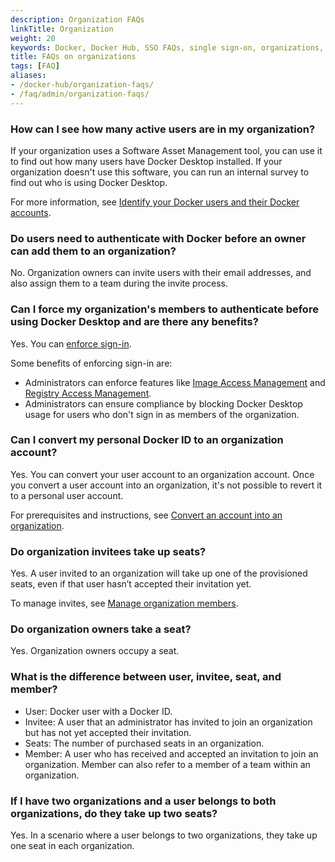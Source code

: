 ```yaml
---
description: Organization FAQs
linkTitle: Organization
weight: 20
keywords: Docker, Docker Hub, SSO FAQs, single sign-on, organizations, administration, Admin Console, members, organization management, manage orgs
title: FAQs on organizations
tags: [FAQ]
aliases:
- /docker-hub/organization-faqs/
- /faq/admin/organization-faqs/
---
```


### How can I see how many active users are in my organization?

If your organization uses a Software Asset Management tool, you can use it to
find out how many users have Docker Desktop installed. If your organization
doesn't use this software, you can run an internal survey
to find out who is using Docker Desktop.

For more information, see [Identify your Docker users and their Docker accounts](../../admin/organization/onboard.md#step-1-identify-your-docker-users-and-their-docker-accounts).

### Do users need to authenticate with Docker before an owner can add them to an organization?

No. Organization owners can invite users with their email addresses, and also
assign them to a team during the invite process.

### Can I force my organization's members to authenticate before using Docker Desktop and are there any benefits?

Yes. You can
[enforce sign-in](../../security/for-admins/enforce-sign-in/_index.md).

Some benefits of enforcing sign-in are:

- Administrators can enforce features like [Image Access Management](/manuals/security/for-admins/hardened-desktop/image-access-management.md) and [Registry Access Management](../../security/for-admins/hardened-desktop/registry-access-management.md).
 - Administrators can ensure compliance by blocking Docker Desktop usage for
 users who don't sign in as members of the organization.

### Can I convert my personal Docker ID to an organization account?

Yes. You can convert your user account to an organization account. Once you
convert a user account into an organization, it's not possible to
revert it to a personal user account.

For prerequisites and instructions, see
[Convert an account into an organization](convert-account.md).

### Do organization invitees take up seats?

Yes. A user invited to an organization will take up one of the provisioned
seats, even if that user hasn’t accepted their invitation yet.

To manage invites, see [Manage organization members](/manuals/admin/organization/members.md).

### Do organization owners take a seat?

Yes. Organization owners occupy a seat.

### What is the difference between user, invitee, seat, and member?

- User: Docker user with a Docker ID.
- Invitee: A user that an administrator has invited to join an organization but
has not yet accepted their invitation.
- Seats: The number of purchased seats in an organization.
- Member: A user who has received and accepted an invitation to join an
organization. Member can also refer to a member of a team within an
organization.

### If I have two organizations and a user belongs to both organizations, do they take up two seats?

Yes. In a scenario where a user belongs to two organizations, they take up one
seat in each organization.
